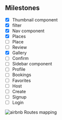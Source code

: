 ## Milestones

- [x] Thumbnail component
- [x] filter 
- [x] Nav component
- [x] Places
- [ ] Place
- [ ] Review
- [x] Gallery
- [ ] Confirm
- [ ] Sidebar component
- [ ] Profile
- [ ] Bookings
- [ ] Favorites
- [ ] Host
- [ ] Create
- [ ] Signup
- [ ] Login

![airbnb Routes mapping](https://raw.githubusercontent.com/tortugacoders/k-06-react/master/assets/airbnb.png?token=AIAFDZULJUOPQ6P6HNRLTPC5OXVGI)